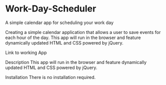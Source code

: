 # Work-Day-Scheduler
A simple calendar app for scheduling your work day

Creating a simple calendar application that allows a user to save events for each hour of the day. This app will run in the browser and feature dynamically updated HTML and CSS powered by jQuery.

Link to working App


Description
This app will run in the browser and feature dynamically updated HTML and CSS powered by jQuery.

Installation
There is no installation required.
